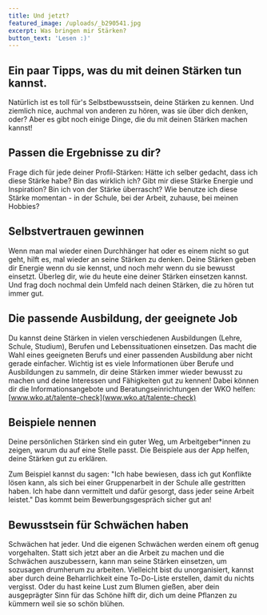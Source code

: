 ```yaml
---
title: Und jetzt?
featured_image: /uploads/_b290541.jpg
excerpt: Was bringen mir Stärken?
button_text: 'Lesen :)'
---
```

## Ein paar Tipps, was du mit deinen Stärken tun kannst.

Natürlich ist es toll für's Selbstbewusstsein, deine Stärken zu kennen. Und ziemlich nice, auchmal von anderen zu hören, was sie über dich denken, oder? Aber es gibt noch einige Dinge, die du mit deinen Stärken machen kannst!

## Passen die Ergebnisse zu dir?

Frage dich für jede deiner Profil-Stärken: Hätte ich selber gedacht, dass ich diese Stärke habe? Bin das wirklich ich? Gibt mir diese Stärke Energie und Inspiration? Bin ich von der Stärke überrascht?  Wie benutze ich diese Stärke momentan - in der Schule, bei der Arbeit, zuhause, bei meinen Hobbies?



## Selbstvertrauen gewinnen

Wenn man mal wieder einen Durchhänger hat oder es einem nicht so gut geht, hilft es, mal wieder an seine Stärken zu denken. Deine Stärken geben dir Energie wenn du sie kennst, und noch mehr wenn du sie bewusst einsetzt. Überleg dir, wie du heute eine deiner Stärken einsetzen kannst. Und frag doch nochmal dein Umfeld nach deinen Stärken, die zu hören tut immer gut.



## Die passende Ausbildung, der geeignete Job

Du kannst deine Stärken in vielen verschiedenen Ausbildungen (Lehre, Schule, Studium), Berufen und Lebenssituationen einsetzen. Das macht die Wahl eines geeigneten Berufs und einer passenden Ausbildung aber nicht gerade einfacher. Wichtig ist es viele Informationen über Berufe und Ausbildungen zu sammeln, dir deine Stärken immer wieder bewusst zu machen und deine Interessen und Fähigkeiten gut zu kennen! Dabei können dir die Informationsangebote und Beratungseinrichtungen der WKO helfen: [www.wko.at/talente-check](www.wko.at/talente-check)



## Beispiele nennen

Deine persönlichen Stärken sind ein guter Weg, um Arbeitgeber*innen zu zeigen, warum du auf eine Stelle passt. Die Beispiele aus der App helfen, deine Stärken gut zu erklären.

Zum Beispiel kannst du sagen: "Ich habe bewiesen, dass ich gut Konflikte lösen kann, als sich bei einer Gruppenarbeit in der Schule alle gestritten haben. Ich habe dann vermittelt und dafür gesorgt, dass jeder seine Arbeit leistet." Das kommt beim Bewerbungsgespräch sicher gut an!



## Bewusstsein für Schwächen haben

Schwächen hat jeder. Und die eigenen Schwächen werden einem oft genug vorgehalten. Statt sich jetzt aber an die Arbeit zu machen und die Schwächen auszubessern, kann man seine Stärken einsetzen, um sozusagen drumherum zu arbeiten. Vielleicht bist du unorganisiert, kannst aber durch deine Beharrlichkeit eine To-Do-Liste erstellen, damit du nichts vergisst. Oder du hast keine Lust zum Blumen gießen, aber dein ausgeprägter Sinn für das Schöne hilft dir, dich um deine Pflanzen zu kümmern weil sie so schön blühen.
